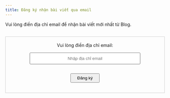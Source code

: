 ```yaml
---
title: Đăng ký nhận bài viết qua email
---
```

<p>Vui lòng điền địa chỉ email để nhận bài viết mới nhất từ Blog.</p>
   
<form style="border:1px solid #ccc;padding:3px;text-align:center; margin-top: 30px" action="https://feedburner.google.com/fb/a/mailverify" method="post" target="popupwindow" onsubmit="window.open('https://feedburner.google.com/fb/a/mailverify?uri=laptrinhcuocsong', 'popupwindow', 'scrollbars=yes,width=550,height=520');return true">
<p style="
    margin-bottom: 15px;
    margin-top: 15px;
">Vui lòng điền địa chỉ email:</p>
<p><input type="text" style="/* width:140px */padding: 10px 20px;text-align: center;border: 1px solid #6d6d6d;border-radius: 3px;width: 90%;max-width: 350px;" name="email" placeholder="Nhập địa chỉ email"></p>
<input type="hidden" value="laptrinhcuocsong" name="uri"><input type="hidden" name="loc" value="en_US">
<input type="submit" value="Đăng ký" style="
    padding: 5px 20px;
    cursor: pointer;
    margin-top: 15px;
    margin-bottom: 15px;
"><p></p>
</form>
